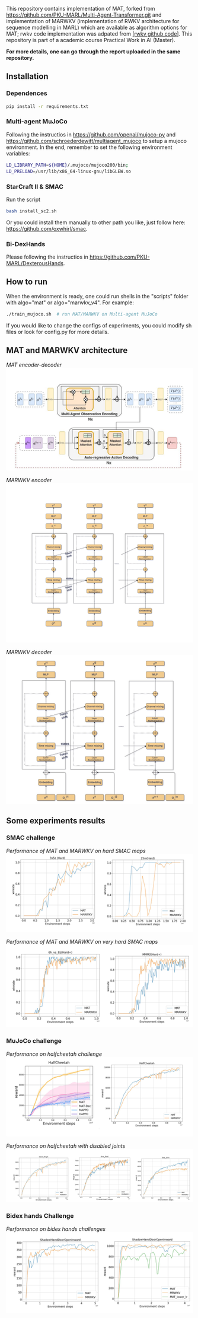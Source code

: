 

This repository contains implementation of MAT, forked from https://github.com/PKU-MARL/Multi-Agent-Transformer.git and implementation of MARWKV (implementation of RWKV architecture for sequence modelling in MARL) which are available as algorithm options for MAT; rwkv code implementation was adpated from [[rwkv github code]](https://github.com/BlinkDL/RWKV-LM). This repository is part of a academic course Practical Work in AI (Master).

**For more details, one can go through the report uploaded in the same repository.**



## Installation

### Dependences
``` Bash
pip install -r requirements.txt
```

### Multi-agent MuJoCo
Following the instructios in https://github.com/openai/mujoco-py and https://github.com/schroederdewitt/multiagent_mujoco to setup a mujoco environment. In the end, remember to set the following environment variables:
``` Bash
LD_LIBRARY_PATH=${HOME}/.mujoco/mujoco200/bin;
LD_PRELOAD=/usr/lib/x86_64-linux-gnu/libGLEW.so
```

### StarCraft II & SMAC
Run the script
``` Bash
bash install_sc2.sh
```
Or you could install them manually to other path you like, just follow here: https://github.com/oxwhirl/smac.


### Bi-DexHands 
Please following the instructios in https://github.com/PKU-MARL/DexterousHands. 



## How to run
When the environment is ready, one could run shells in the "scripts" folder with algo="mat" or algo="marwkv_v4". For example:
``` Bash
./train_mujoco.sh  # run MAT/MARWKV on Multi-agent MuJoCo
```
If you would like to change the configs of experiments, you could modify sh files or look for config.py for more details.

## MAT and MARWKV architecture
*MAT encoder-decoder*
![MAT](images/MAT_arch.JPG)

*MARWKV encoder*
![MARWKV encoder](images/encoder.png)

*MARWKV decoder*
![MARWKV decoder](images/decoder.jpg)


## Some experiments results

### SMAC challenge
*Performance of MAT and MARWKV on hard SMAC maps*
![Performance of MAT and MARWKV hard SMAC maps](images/hard_smac.jpg)

*Performance of MAT and MARWKV on very hard SMAC maps*
![Performance of MAT and MARWKV on very hard SMAC maps](images/hard_plus_smac.JPG)

### MuJoCo challenge
*Performance on halfcheetah challenge*
![Performance on halfcheetah challenge](images/mujoco_mat_rwkv.jpg)

*Performance on halfcheetah with disabled joints*
![Performance on halfcheetah with disabled joints](images/disabled_rwkv.JPG)


### Bidex hands Challenge
*Performance on bidex hands challenges*
![Performance on bidex hands challenges](images/bidex2.JPG)

